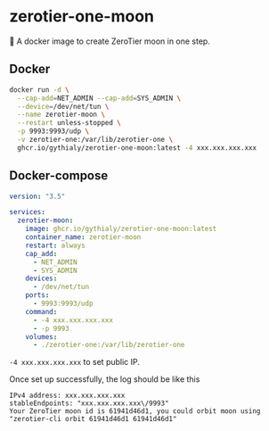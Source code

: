 # zerotier-one-moon
🐳 A docker image to create ZeroTier moon in one step.

## Docker

```bash
docker run -d \
  --cap-add=NET_ADMIN --cap-add=SYS_ADMIN \
  --device=/dev/net/tun \
  --name zerotier-moon \
  --restart unless-stopped \
  -p 9993:9993/udp \
  -v zerotier-one:/var/lib/zerotier-one \
  ghcr.io/gythialy/zerotier-one-moon:latest -4 xxx.xxx.xxx.xxx
```

## Docker-compose 

```yaml
version: "3.5"

services:
  zerotier-moon:
    image: ghcr.io/gythialy/zerotier-one-moon:latest
    container_name: zerotier-moon
    restart: always
    cap_add:
      - NET_ADMIN
      - SYS_ADMIN
    devices:
      - /dev/net/tun
    ports:
      - 9993:9993/udp
    command:
      - -4 xxx.xxx.xxx.xxx
      - -p 9993
    volumes:
      - ./zerotier-one:/var/lib/zerotier-one
```

`-4 xxx.xxx.xxx.xxx` to set public IP.

Once set up successfully, the log should be like this

```
IPv4 address: xxx.xxx.xxx.xxx
stableEndpoints: "xxx.xxx.xxx.xxx\/9993"
Your ZeroTier moon id is 61941d46d1, you could orbit moon using "zerotier-cli orbit 61941d46d1 61941d46d1"
```
